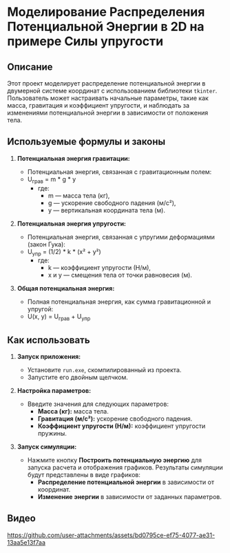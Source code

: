 # Моделирование Распределения Потенциальной Энергии в 2D на примере Силы упругости

## Описание
Этот проект моделирует распределение потенциальной энергии в двумерной системе координат с использованием библиотеки `tkinter`. Пользователь может настраивать начальные параметры, такие как масса, гравитация и коэффициент упругости, и наблюдать за изменениями потенциальной энергии в зависимости от положения тела.

## Используемые формулы и законы

1. **Потенциальная энергия гравитации:**
   - Потенциальная энергия, связанная с гравитационным полем:
   - U<sub>грав</sub> = m * g * y
     - где:
       - m — масса тела (кг),
       - g — ускорение свободного падения (м/с²),
       - y — вертикальная координата тела (м).

2. **Потенциальная энергия упругости:**
   - Потенциальная энергия, связанная с упругими деформациями (закон Гука):
   - U<sub>упр</sub> = (1/2) * k * (x² + y²)
     - где:
       - k — коэффициент упругости (Н/м),
       - x и y — смещения тела от точки равновесия (м).

3. **Общая потенциальная энергия:**
   - Полная потенциальная энергия, как сумма гравитационной и упругой:
   - U(x, y) = U<sub>грав</sub> + U<sub>упр</sub>

## Как использовать

1. **Запуск приложения:**
   - Установите `run.exe`, скомпилированный из проекта.
   - Запустите его двойным щелчком.

2. **Настройка параметров:**
   - Введите значения для следующих параметров:
     - **Масса (кг):** масса тела.
     - **Гравитация (м/с²):** ускорение свободного падения.
     - **Коэффициент упругости (Н/м):** коэффициент упругости пружины.

3. **Запуск симуляции:**
   - Нажмите кнопку **Построить потенциальную энергию** для запуска расчета и отображения графиков. Результаты симуляции будут представлены в виде графиков:
     - **Распределение потенциальной энергии** в зависимости от координат.
     - **Изменение энергии** в зависимости от заданных параметров.

## Видео
https://github.com/user-attachments/assets/bd0795ce-ef75-4077-ae31-13aa5e13f7aa
